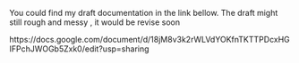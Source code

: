 You could find my draft documentation in the link bellow.
The draft might still rough and messy , it would be revise soon

<link>https://docs.google.com/document/d/18jM8v3k2rWLVdYOKfnTKTTPDcxHGIFPchJWOGb5Zxk0/edit?usp=sharing</link>
